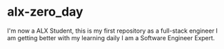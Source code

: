 # alx-zero_day
I'm now a ALX Student, this is my first repository as a full-stack engineer
I am getting better with my learning daily
I am a Software Engineer Expert.
